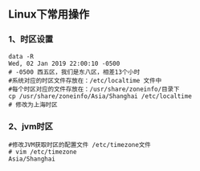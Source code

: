 ## Linux下常用操作

### 1、时区设置

```shell
data -R 
Wed, 02 Jan 2019 22:00:10 -0500
# -0500 西五区，我们是东八区，相差13个小时
#系统对应的时区文件存放在：/etc/localtime 文件中
#每个时区对应的文件存放在：/usr/share/zoneinfo/目录下
cp /usr/share/zoneinfo/Asia/Shanghai /etc/localtime 
# 修改为上海时区
```

### 2、jvm时区

```shell
#修改JVM获取时区的配置文件 /etc/timezone文件
# vim /etc/timezone
Asia/Shanghai
```





